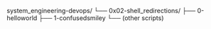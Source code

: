 system_engineering-devops/
└── 0x02-shell_redirections/
    ├── 0-helloworld
    ├── 1-confusedsmiley
    └── (other scripts)
